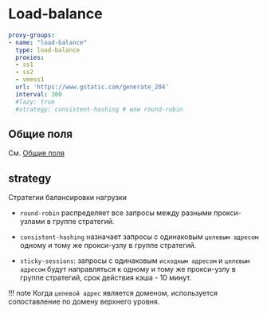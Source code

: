 # Load-balance

```{.yaml linenums="1"}
proxy-groups:
- name: "load-balance"
  type: load-balance
  proxies:
  - ss1
  - ss2
  - vmess1
  url: 'https://www.gstatic.com/generate_204'
  interval: 300
  #lazy: true
  #strategy: consistent-hashing # или round-robin
```

## Общие поля

См. [Общие поля](./index.md)

## strategy

Стратегии балансировки нагрузки

* `round-robin` распределяет все запросы между разными прокси-узлами в группе стратегий.

* `consistent-hashing` назначает запросы с одинаковым `целевым адресом` одному и тому же прокси-узлу в группе стратегий.

* `sticky-sessions`: запросы с одинаковым `исходным адресом` и `целевым адресом` будут направляться к одному и тому же прокси-узлу в группе стратегий, срок действия кэша - 10 минут.

!!! note
    Когда `целевой адрес` является доменом, используется сопоставление по домену верхнего уровня. 
